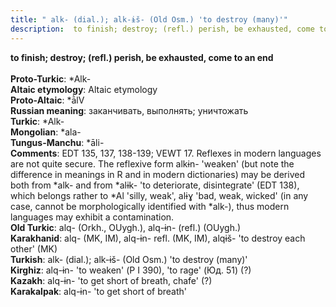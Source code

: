 ```yaml
---
title: " alk- (dial.); alk-ɨš- (Old Osm.) 'to destroy (many)'"
description:  to finish; destroy; (refl.) perish, be exhausted, come to an end
---
```

<strong> to finish; destroy; (refl.) perish, be exhausted, come to an end</strong><br><br>
<strong>Proto-Turkic</strong>:  *Alk-<br>
<strong>Altaic etymology</strong>:  Altaic etymology<br>
<strong> Proto-Altaic</strong>:  *ā̀lV<br>
<strong>Russian meaning</strong>:  заканчивать, выполнять; уничтожать<br>
<strong>Turkic</strong>:  *Alk-<br>
<strong>Mongolian</strong>:  *ala-<br>
<strong>Tungus-Manchu</strong>:  *āli-<br>
<strong>Comments</strong>:  EDT 135, 137, 138-139; VEWT 17. Reflexes in modern languages are not quite secure. The reflexive form alkɨn- 'weaken' (but note the difference in meanings in R and in modern dictionaries) may be derived both from *alk- and from *alɨk- 'to deteriorate, disintegrate' (EDT 138), which belongs rather to *Al 'silly, weak', alɨɣ 'bad, weak, wicked' (in any case, cannot be morphologically identified with *alk-), thus modern languages may exhibit a contamination.<br>
<strong>Old Turkic</strong>:  alq- (Orkh., OUygh.), alq-ɨn- (refl.) (OUygh.)<br>
<strong>Karakhanid</strong>:  alq- (MK, IM), alq-ɨn- refl. (MK, IM), alqɨš- 'to destroy each other' (MK)<br>
<strong>Turkish</strong>:  alk- (dial.); alk-ɨš- (Old Osm.) 'to destroy (many)'<br>
<strong>Kirghiz</strong>:  alq-ɨn- 'to weaken' (Р I 390), 'to rage' (Юд. 51) (?)<br>
<strong>Kazakh</strong>:  alq-ɨn- 'to get short of breath, chafe' (?)<br>
<strong>Karakalpak</strong>:  alq-ɨn- 'to get short of breath'<br>


